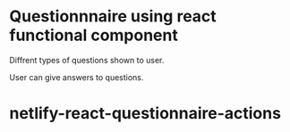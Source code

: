 # Questionnnaire using react functional component
Diffrent types of questions shown to user.

User can give answers to questions.
# netlify-react-questionnaire-actions
